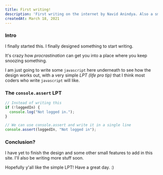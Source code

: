 ```yaml
---
title: First writing!
description: 'First writing on the internet by Navid Anindya. Also a small LPT for JavaScript coders on writing `console` statements.'
createdAt: March 18, 2021
---
```


### Intro

I finally started this. I finally designed something to start writing.

It's crazy how _procrastination_ can get you into a place where you keep snoozing something.

I am just going to write some `javascript` here underneath to see how the design works out,
with a very simple _LPT (life pro tip)_ that I think most coders who write `javascript` will like.

### The `console.assert` LPT

```js
// Instead of writing this
if (!loggedIn) {
  console.log("Not logged in.");
}

// We can use console.assert and write it in a single line
console.assert(loggedIn, "Not logged in");
```

### Conclusion?

I have yet to finish the design and some other small features to add in this site.
I'll also be writing more stuff soon.

Hopefully y'all like the simple LPT! Have a great day. :)